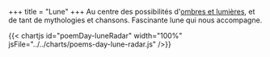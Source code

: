 +++
title = "Lune"
+++
Au centre des possibilités d'[ombres et lumières](/tags/ombres-et-lumieres), et de tant de mythologies et chansons. Fascinante lune qui nous accompagne.

{{< chartjs id="poemDay-luneRadar" width="100%" jsFile="../../charts/poems-day-lune-radar.js" />}}
